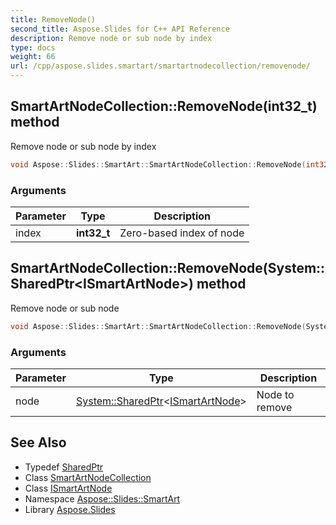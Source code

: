 ```yaml
---
title: RemoveNode()
second_title: Aspose.Slides for C++ API Reference
description: Remove node or sub node by index
type: docs
weight: 66
url: /cpp/aspose.slides.smartart/smartartnodecollection/removenode/
---
```

## SmartArtNodeCollection::RemoveNode(int32_t) method


Remove node or sub node by index

```cpp
void Aspose::Slides::SmartArt::SmartArtNodeCollection::RemoveNode(int32_t index) override
```


### Arguments

| Parameter | Type | Description |
| --- | --- | --- |
| index | **int32_t** | Zero-based index of node |

## SmartArtNodeCollection::RemoveNode(System::SharedPtr\<ISmartArtNode\>) method


Remove node or sub node

```cpp
void Aspose::Slides::SmartArt::SmartArtNodeCollection::RemoveNode(System::SharedPtr<ISmartArtNode> node) override
```


### Arguments

| Parameter | Type | Description |
| --- | --- | --- |
| node | [System::SharedPtr](../../../system/sharedptr/)\<[ISmartArtNode](../../ismartartnode/)\> | Node to remove |

## See Also

* Typedef [SharedPtr](../../system/sharedptr/)
* Class [SmartArtNodeCollection](./)
* Class [ISmartArtNode](../ismartartnode/)
* Namespace [Aspose::Slides::SmartArt](../)
* Library [Aspose.Slides](../../)